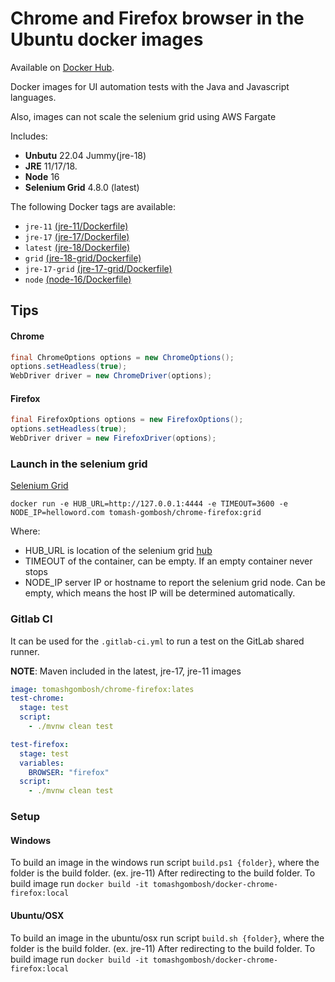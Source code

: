 # Chrome and Firefox browser in the Ubuntu docker images

Available on [Docker Hub](hhttps://hub.docker.com/r/tomash-gombosh/chrome-firefox/).

Docker images for UI automation tests with the Java and Javascript languages.

Also, images can not scale the selenium grid using AWS Fargate

Includes:

- **Unbutu** 22.04 Jummy(jre-18)
- **JRE** 11/17/18.
- **Node** 16
- **Selenium Grid** 4.8.0 (latest)

The following Docker tags are available:

- `jre-11` [(jre-11/Dockerfile)](https://github.com/TomashGombosh/docker-chrome-firefox/blob/develop/jre-11/Dockerfile)
- `jre-17` [(jre-17/Dockerfile)](https://github.com/TomashGombosh/docker-chrome-firefox/blob/develop/jre-17/Dockerfile)
- `latest` [(jre-18/Dockerfile)](https://github.com/TomashGombosh/docker-chrome-firefox/blob/develop/jre-18/Dockerfile)
- `grid` [(jre-18-grid/Dockerfile)](https://github.com/TomashGombosh/docker-chrome-firefox/blob/develop/jre-18-grid/Dockerfile)
- `jre-17-grid` [(jre-17-grid/Dockerfile)](https://github.com/TomashGombosh/docker-chrome-firefox/blob/develop/jre-17-grid/Dockerfile)
- `node` [(node-16/Dockerfile)](https://github.com/TomashGombosh/docker-chrome-firefox/blob/develop/node-16/Dockerfile)

## Tips

#### Chrome

```java
final ChromeOptions options = new ChromeOptions();
options.setHeadless(true);
WebDriver driver = new ChromeDriver(options);
```

#### Firefox

```java
final FirefoxOptions options = new FirefoxOptions();
options.setHeadless(true);
WebDriver driver = new FirefoxDriver(options);
```

### Launch in the selenium grid

[Selenium Grid](https://www.selenium.dev/documentation/grid/)

`docker run -e HUB_URL=http://127.0.0.1:4444 -e TIMEOUT=3600 -e NODE_IP=helloword.com tomash-gombosh/chrome-firefox:grid`

Where:

- HUB_URL is location of the selenium grid [hub](https://www.selenium.dev/documentation/grid/components/)
- TIMEOUT of the container, can be empty. If an empty container never stops
- NODE_IP server IP or hostname to report the selenium grid node. Can be empty, which means the host IP will be determined automatically.

### Gitlab CI

It can be used for the `.gitlab-ci.yml` to run a test on the GitLab shared runner.

**NOTE**: Maven included in the latest, jre-17, jre-11 images

```yml
image: tomashgombosh/chrome-firefox:lates
test-chrome:
  stage: test
  script:
    - ./mvnw clean test

test-firefox:
  stage: test
  variables:
    BROWSER: "firefox"
  script:
    - ./mvnw clean test
```

### Setup

#### Windows

To build an image in the windows run script `build.ps1 {folder}`, where the folder is the build folder. (ex. jre-11)
After redirecting to the build folder.
To build image run `docker build -it tomashgombosh/docker-chrome-firefox:local`

#### Ubuntu/OSX

To build an image in the ubuntu/osx run script `build.sh {folder}`, where the folder is the build folder. (ex. jre-11)
After redirecting to the build folder.
To build image run `docker build -it tomashgombosh/docker-chrome-firefox:local`
